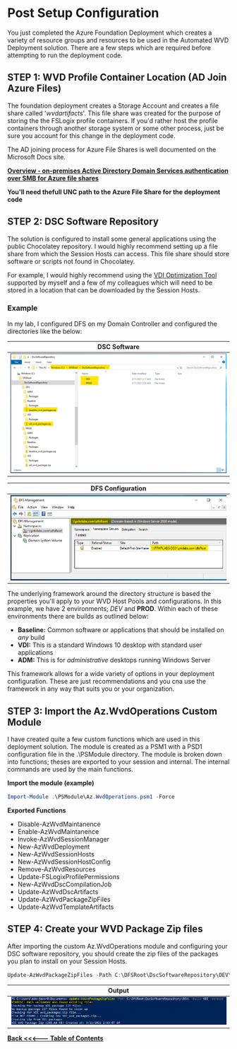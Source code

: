 # Post Setup Configuration

You just completed the Azure Foundation Deployment which creates a variety of resource groups and resources to be used in the Automated WVD Deployment solution.  There are a few steps which are required before attempting to run the deployment code.

## STEP 1:  WVD Profile Container Location (AD Join Azure Files)

The foundation deployment creates a Storage Account and creates a file share called '*wvdartifacts*'. This file share was created for the purpose of storing the the FSLogix profile containers. If you'd rather host the profile containers through another storage system or some other process, just be sure you account for this change in the deployment code.

The AD joining process for Azure File Shares is well documented on the Microsoft Docs site.

[**Overview - on-premises Active Directory Domain Services authentication over SMB for Azure file shares**](https://docs.microsoft.com/en-us/azure/storage/files/storage-files-identity-auth-active-directory-enable?WT.mc_id=Portal-Microsoft_Azure_Storage#overview)

**You'll need thefull UNC path to the Azure File Share for the deployment code**

## STEP 2:  DSC Software Repository

The solution is configured to install some general applications using the public Chocolatey repository. I would highly recommend setting up a file share from which the Session Hosts can access. This file share should store software or scripts not found in Chocolatey.

For example, I would highly recommend using the [VDI Optimization Tool](https://docs.microsoft.com/en-us/windows-server/remote/remote-desktop-services/rds-vdi-recommendations-2004) supported by myself and a few of my colleagues which will need to be stored in a location that can be downloaded by the Session Hosts.

### Example

In my lab, I configured DFS on my Domain Controller and configured the directories like the below:

| **DSC Software** |
|---|
| ![DSC Software Repo](../_media/DSC_Software_Repo.png) |

| **DFS Configuration** |
|---|
| ![DFS Configuration](../_media/dfs_setup.png) |

The underlying framework around the directory structure is based the properties you'll apply to your WVD Host Pools and configurations.  In this example, we have 2 environments; *DEV* and **PROD**.  Within each of these environments there are builds as outlined below:

- **Baseline:** Common software or applications that should be installed on *any* build
- **VDI:** This is a standard Windows 10 desktop with standard user applications
- **ADM:** This is for *administrative* desktops running Windows Server

This framework allows for a wide variety of options in your deployment configuration.  These are just recommendations and you cna use the framework in any way that suits you or your organization.

## STEP 3:  Import the Az.WvdOperations Custom Module

I have created quite a few custom functions which are used in this deployment solution.  The module is created as a PSM1 with a PSD1 configuration file in the .\PSModule directory.  The module is broken down into functions; theses are exported to your session and internal.  The internal commands are used by the main functions.

**Import the module (example)**
```PowerShell
Import-Module .\PSModule\Az.WvdOperations.psm1 -Force
```

**Exported Functions**
- Disable-AzWvdMaintanence
- Enable-AzWvdMaintanence
- Invoke-AzWvdSessionManager
- New-AzWvdDeployment
- New-AzWvdSessionHosts
- New-AzWvdSessionHostConfig
- Remove-AzWvdResources
- Update-FSLogixProfilePermissions
- New-AzWvdDscCompilationJob
- Update-AzWvdDscArtifacts
- Update-AzWvdPackageZipFiles
- Update-AzWvdTemplateArtifacts

## STEP 4:  Create your WVD Package Zip files

After importing the custom Az.WvdOperations module and configuring your DSC software repository, you should create the zip files of the packages you plan to install on your Session Hosts.

```PowerShell
Update-AzWvdPackageZipFiles -Path C:\DFSRoot\DscSoftwareRepository\DEV\ -Build VDI -Verbose
```

| **Output** |
|---|
| ![PowerShell Output](../_media/update-wvd-packages.png) |

[**Back <<<--- Table of Contents**](../../README.md)
